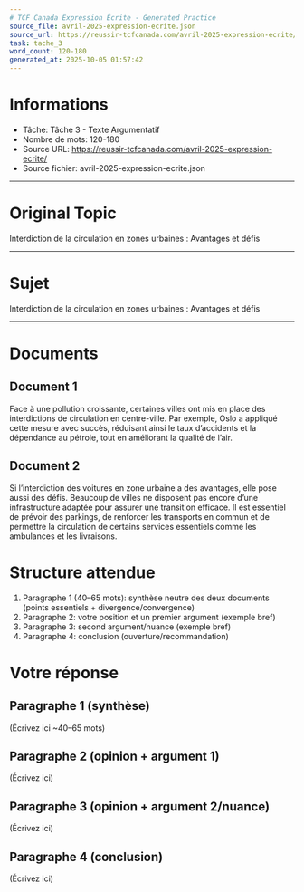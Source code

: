 ```yaml
---
# TCF Canada Expression Écrite - Generated Practice
source_file: avril-2025-expression-ecrite.json
source_url: https://reussir-tcfcanada.com/avril-2025-expression-ecrite/
task: tache_3
word_count: 120-180
generated_at: 2025-10-05 01:57:42
---
```


# Informations
- Tâche: Tâche 3 - Texte Argumentatif
- Nombre de mots: 120-180
- Source URL: https://reussir-tcfcanada.com/avril-2025-expression-ecrite/
- Source fichier: avril-2025-expression-ecrite.json

---

# Original Topic
Interdiction de la circulation en zones urbaines : Avantages et défis

---

# Sujet
Interdiction de la circulation en zones urbaines : Avantages et défis

---
# Documents
## Document 1
Face à une pollution croissante, certaines villes ont mis en place des interdictions de circulation en centre-ville. Par exemple, Oslo a appliqué cette mesure avec succès, réduisant ainsi le taux d’accidents et la dépendance au pétrole, tout en améliorant la qualité de l’air.

## Document 2
Si l’interdiction des voitures en zone urbaine a des avantages, elle pose aussi des défis. Beaucoup de villes ne disposent pas encore d’une infrastructure adaptée pour assurer une transition efficace. Il est essentiel de prévoir des parkings, de renforcer les transports en commun et de permettre la circulation de certains services essentiels comme les ambulances et les livraisons.

# Structure attendue
1) Paragraphe 1 (40–65 mots): synthèse neutre des deux documents (points essentiels + divergence/convergence)
2) Paragraphe 2: votre position et un premier argument (exemple bref)
3) Paragraphe 3: second argument/nuance (exemple bref)
4) Paragraphe 4: conclusion (ouverture/recommandation)

# Votre réponse
## Paragraphe 1 (synthèse)
(Écrivez ici ~40–65 mots)

## Paragraphe 2 (opinion + argument 1)
(Écrivez ici)

## Paragraphe 3 (opinion + argument 2/nuance)
(Écrivez ici)

## Paragraphe 4 (conclusion)
(Écrivez ici)
